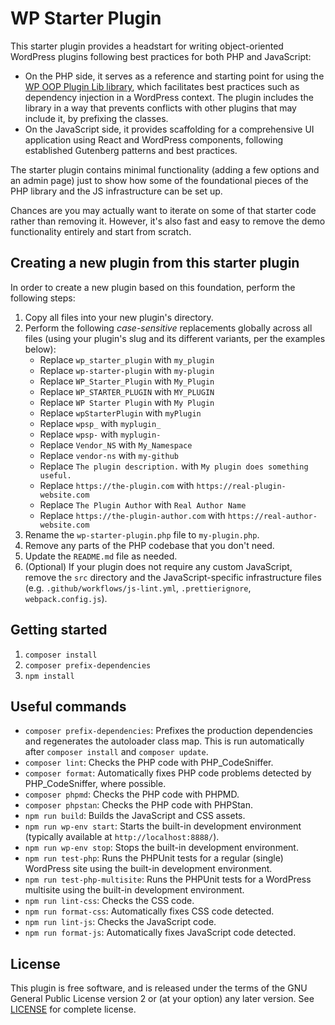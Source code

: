 # WP Starter Plugin

This starter plugin provides a headstart for writing object-oriented WordPress plugins following best practices for both PHP and JavaScript:
* On the PHP side, it serves as a reference and starting point for using the [WP OOP Plugin Lib library](https://github.com/felixarntz/wp-oop-plugin-lib), which facilitates best practices such as dependency injection in a WordPress context. The plugin includes the library in a way that prevents conflicts with other plugins that may include it, by prefixing the classes.
* On the JavaScript side, it provides scaffolding for a comprehensive UI application using React and WordPress components, following established Gutenberg patterns and best practices.

The starter plugin contains minimal functionality (adding a few options and an admin page) just to show how some of the foundational pieces of the PHP library and the JS infrastructure can be set up.

Chances are you may actually want to iterate on some of that starter code rather than removing it. However, it's also fast and easy to remove the demo functionality entirely and start from scratch.

## Creating a new plugin from this starter plugin

In order to create a new plugin based on this foundation, perform the following steps:

1. Copy all files into your new plugin's directory.
2. Perform the following _case-sensitive_ replacements globally across all files (using your plugin's slug and its different variants, per the examples below):
    * Replace `wp_starter_plugin` with `my_plugin`
    * Replace `wp-starter-plugin` with `my-plugin`
    * Replace `WP_Starter_Plugin` with `My_Plugin`
    * Replace `WP_STARTER_PLUGIN` with `MY_PLUGIN`
    * Replace `WP Starter Plugin` with `My Plugin`
    * Replace `wpStarterPlugin` with `myPlugin`
    * Replace `wpsp_` with `myplugin_`
    * Replace `wpsp-` with `myplugin-`
    * Replace `Vendor_NS` with `My_Namespace`
    * Replace `vendor-ns` with `my-github`
    * Replace `The plugin description.` with `My plugin does something useful.`
    * Replace `https://the-plugin.com` with `https://real-plugin-website.com`
    * Replace `The Plugin Author` with `Real Author Name`
    * Replace `https://the-plugin-author.com` with `https://real-author-website.com`
3. Rename the `wp-starter-plugin.php` file to `my-plugin.php`.
4. Remove any parts of the PHP codebase that you don't need.
5. Update the `README.md` file as needed.
6. (Optional) If your plugin does not require any custom JavaScript, remove the `src` directory and the JavaScript-specific infrastructure files (e.g. `.github/workflows/js-lint.yml`, `.prettierignore`, `webpack.config.js`).

## Getting started

1. `composer install`
2. `composer prefix-dependencies`
3. `npm install`

## Useful commands

* `composer prefix-dependencies`: Prefixes the production dependencies and regenerates the autoloader class map. This is run automatically after `composer install` and `composer update`.
* `composer lint`: Checks the PHP code with PHP_CodeSniffer.
* `composer format`: Automatically fixes PHP code problems detected by PHP_CodeSniffer, where possible.
* `composer phpmd`: Checks the PHP code with PHPMD.
* `composer phpstan`: Checks the PHP code with PHPStan.
* `npm run build`: Builds the JavaScript and CSS assets.
* `npm run wp-env start`: Starts the built-in development environment (typically available at `http://localhost:8888/`).
* `npm run wp-env stop`: Stops the built-in development environment.
* `npm run test-php`: Runs the PHPUnit tests for a regular (single) WordPress site using the built-in development environment.
* `npm run test-php-multisite`: Runs the PHPUnit tests for a WordPress multisite using the built-in development environment.
* `npm run lint-css`: Checks the CSS code.
* `npm run format-css`: Automatically fixes CSS code detected.
* `npm run lint-js`: Checks the JavaScript code.
* `npm run format-js`: Automatically fixes JavaScript code detected.

## License

This plugin is free software, and is released under the terms of the GNU General Public License version 2 or (at your option) any later version. See [LICENSE](/LICENSE) for complete license.
